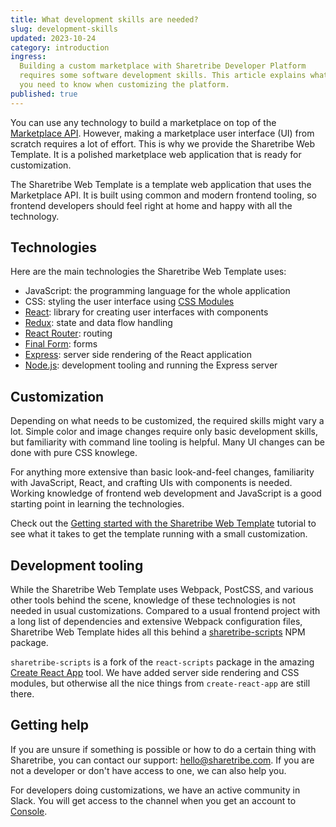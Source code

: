 ```yaml
---
title: What development skills are needed?
slug: development-skills
updated: 2023-10-24
category: introduction
ingress:
  Building a custom marketplace with Sharetribe Developer Platform
  requires some software development skills. This article explains what
  you need to know when customizing the platform.
published: true
---
```


You can use any technology to build a marketplace on top of the
[Marketplace API](/introduction/introducing-sharetribe/#the-marketplace-api).
However, making a marketplace user interface (UI) from scratch requires
a lot of effort. This is why we provide the Sharetribe Web Template. It
is a polished marketplace web application that is ready for
customization.

The Sharetribe Web Template is a template web application that uses the
Marketplace API. It is built using common and modern frontend tooling,
so frontend developers should feel right at home and happy with all the
technology.

## Technologies

Here are the main technologies the Sharetribe Web Template uses:

- JavaScript: the programming language for the whole application
- CSS: styling the user interface using
  [CSS Modules](https://github.com/css-modules/css-modules)
- [React](https://reactjs.org/): library for creating user interfaces
  with components
- [Redux](https://redux.js.org/): state and data flow handling
- [React Router](https://reactrouter.com/en/main): routing
- [Final Form](https://github.com/final-form/final-form): forms
- [Express](https://expressjs.com/): server side rendering of the React
  application
- [Node.js](https://nodejs.org/): development tooling and running the
  Express server

## Customization

Depending on what needs to be customized, the required skills might vary
a lot. Simple color and image changes require only basic development
skills, but familiarity with command line tooling is helpful. Many UI
changes can be done with pure CSS knowlege.

For anything more extensive than basic look-and-feel changes,
familiarity with JavaScript, React, and crafting UIs with components is
needed. Working knowledge of frontend web development and JavaScript is
a good starting point in learning the technologies.

Check out the
[Getting started with the Sharetribe Web Template](/introduction/getting-started-with-web-template/)
tutorial to see what it takes to get the template running with a small
customization.

## Development tooling

While the Sharetribe Web Template uses Webpack, PostCSS, and various
other tools behind the scene, knowledge of these technologies is not
needed in usual customizations. Compared to a usual frontend project
with a long list of dependencies and extensive Webpack configuration
files, Sharetribe Web Template hides all this behind a
[sharetribe-scripts](https://www.npmjs.com/package/sharetribe-scripts)
NPM package.

`sharetribe-scripts` is a fork of the `react-scripts` package in the
amazing [Create React App](https://github.com/facebook/create-react-app)
tool. We have added server side rendering and CSS modules, but otherwise
all the nice things from `create-react-app` are still there.

## Getting help

If you are unsure if something is possible or how to do a certain thing
with Sharetribe, you can contact our support:
[hello@sharetribe.com](mailto:hello@sharetribe.com). If you are not a
developer or don't have access to one, we can also help you.

For developers doing customizations, we have an active community in
Slack. You will get access to the channel when you get an account to
[Console](/concepts/console-overview/).
